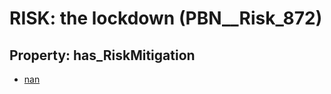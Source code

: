 # RISK: __the lockdown__ (PBN__Risk_872)

## Property: has_RiskMitigation

* [nan](PBN__RiskMitigation_123)

